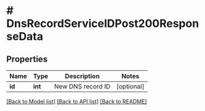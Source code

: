# # DnsRecordServiceIDPost200ResponseData

## Properties

Name | Type | Description | Notes
------------ | ------------- | ------------- | -------------
**id** | **int** | New DNS record ID | [optional]

[[Back to Model list]](../../README.md#models) [[Back to API list]](../../README.md#endpoints) [[Back to README]](../../README.md)
